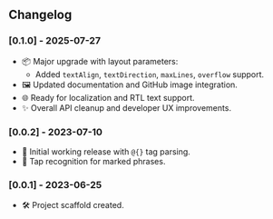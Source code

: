 ## Changelog

### [0.1.0] - 2025-07-27

- 📦 Major upgrade with layout parameters:
  - Added `textAlign`, `textDirection`, `maxLines`, `overflow` support.
- 🖼️ Updated documentation and GitHub image integration.
- 🌐 Ready for localization and RTL text support.
- ✨ Overall API cleanup and developer UX improvements.

### [0.0.2] - 2023-07-10

- 📄 Initial working release with `@{}` tag parsing.
- 🔗 Tap recognition for marked phrases.

### [0.0.1] - 2023-06-25

- 🛠 Project scaffold created.

